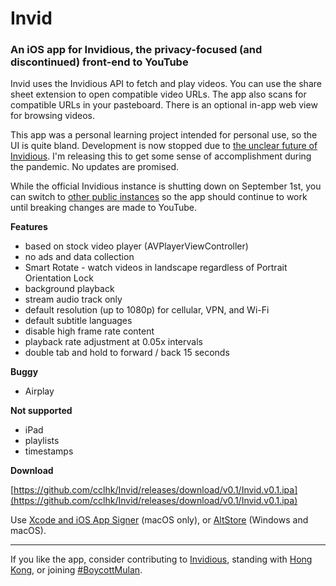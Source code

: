 # Invid
### An iOS app for Invidious, the privacy-focused (and discontinued) front-end to YouTube

Invid uses the Invidious API to fetch and play videos. You can use the share sheet extension to open compatible video URLs. The app also scans for compatible URLs in your pasteboard. There is an optional in-app web view for browsing videos.

This app was a personal learning project intended for personal use, so the UI is quite bland. Development is now stopped due to [the unclear future of Invidious](https://github.com/iv-org/invidious/issues/1320). I'm releasing this to get some sense of accomplishment during the pandemic. No updates are promised.

While the official Invidious instance is shutting down on September 1st, you can switch to [other public instances](https://github.com/iv-org/invidious/wiki/Invidious-Instances) so the app should continue to work until breaking changes are made to YouTube.

**Features**

-	based on stock video player (AVPlayerViewController)
-	no ads and data collection
-	Smart Rotate - watch videos in landscape regardless of Portrait Orientation Lock
-	background playback
-	stream audio track only
-	default resolution (up to 1080p) for cellular, VPN, and Wi-Fi
-	default subtitle languages
-	disable high frame rate content
-	playback rate adjustment at 0.05x intervals
-	double tab and hold to forward / back 15 seconds

**Buggy**

-	Airplay

**Not supported**

-	iPad
-	playlists
-	timestamps

**Download**

[https://github.com/cclhk/Invid/releases/download/v0.1/Invid.v0.1.ipa](https://github.com/cclhk/Invid/releases/download/v0.1/Invid.v0.1.ipa)

Use [Xcode and iOS App Signer](https://old.reddit.com/r/jailbreak/wiki/xcodeiosappsigner) (macOS only), or [AltStore](https://old.reddit.com/r/jailbreak/wiki/altstore) (Windows and macOS).
___
If you like the app, consider contributing to [Invidious](https://github.com/iv-org/invidious), standing with [Hong Kong](https://standwithhk.org), or joining [#BoycottMulan](https://www.nytimes.com/2019/08/16/world/asia/boycott-mulan.html).
